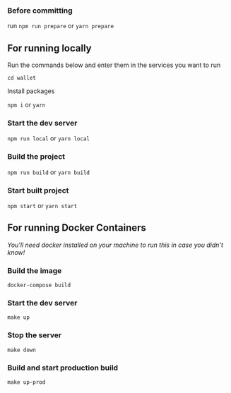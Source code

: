 ### Before committing

run `npm run prepare` or `yarn prepare`

## For running locally

Run the commands below and enter them in the services you want to run

`cd wallet`

Install packages

`npm i` or `yarn`

### Start the dev server

`npm run local` or `yarn local`

### Build the project

`npm run build` or `yarn build`

### Start built project

`npm start` or `yarn start`

## For running Docker Containers

_You'll need docker installed on your machine to run this in case you didn't know!_

### Build the image

`docker-compose build`

### Start the dev server

`make up`

### Stop the server

`make down`

### Build and start production build

`make up-prod`
